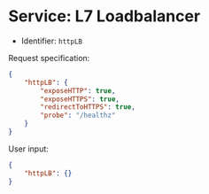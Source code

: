 
# Service: L7 Loadbalancer

* Identifier: `httpLB`



Request specification:

```json
{
	"httpLB": {
		"exposeHTTP": true,
		"exposeHTTPS": true,
		"redirectToHTTPS": true,
		"probe": "/healthz"
	}
}

```
User input:

```json
{
	"httpLB": {}
}
```
